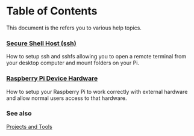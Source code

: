 # Table of Contents

This document is the refers you to various help topics.

### [Secure Shell Host (ssh)](SSH.md)

How to setup ssh and sshfs allowing you to open a remote terminal from your desktop computer and mount folders on your Pi. 

### [Raspberry Pi Device Hardware](GPIO.md)

How to setup your Raspberry Pi to work correctly with external hardware and allow normal users access to that hardware.

### See also

[Projects and Tools](/README.md)